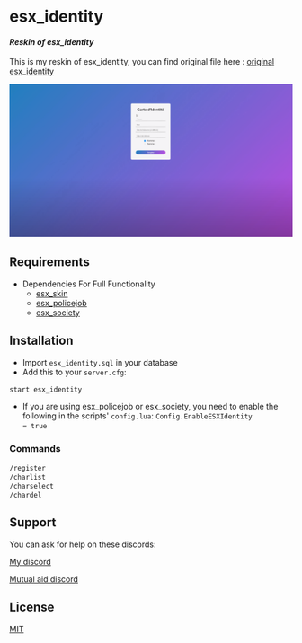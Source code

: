 # esx_identity
#### *Reskin of esx_identity*

This is my reskin of esx_identity, you can find original file here : [original esx_identity](https://github.com/ESX-Org/esx_identity) 

![esx_identity](https://github.com/ArdentLeKey/esx_identity/blob/master/esx_identity.PNG "esx_identity")

## Requirements
* Dependencies For Full Functionality
  * [esx_skin](https://github.com/ESX-Org/esx_skin)
  * [esx_policejob](https://github.com/ESX-Org/esx_policejob)
  * [esx_society](https://github.com/ESX-Org/esx_society)
  
## Installation
- Import `esx_identity.sql` in your database
- Add this to your `server.cfg`:

```
start esx_identity
```

- If you are using esx_policejob or esx_society, you need to enable the following in the scripts' `config.lua`:
```Config.EnableESXIdentity          = true```

### Commands
```
/register
/charlist
/charselect
/chardel
```

## Support

You can ask for help on these discords:

[My discord](https://discord.gg/hEhcEE4)

[Mutual aid discord](https://discord.gg/EzwYgdV)

## License
[MIT](https://choosealicense.com/licenses/mit/)
